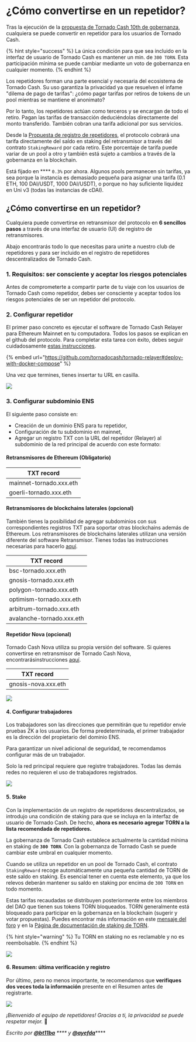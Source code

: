 # ¿Cómo convertirse en un repetidor?

Tras la ejecución de la [propuesta de Tornado Cash 10th de gobernanza](https://tornadocash.eth.link/governance/10), cualquiera se puede convertir en repetidor para los usuarios de Tornado Cash.

{% hint style="success" %}
La única condición para que sea incluido en la interfaz de usuario de Tornado Cash es mantener un min. de `300 TORN`. Esta participación mínima se puede cambiar mediante un voto de gobernanza en cualquier momento.
{% endhint %}

Los repetidores forman una parte esencial y necesaria del ecosistema de Tornado Cash. Su uso garantiza la privacidad ya que resuelven el infame "dilema de pago de tarifas": ¿cómo pagar tarifas por retiros de tokens de un pool mientras se mantiene el anonimato?

Por lo tanto, los repetidores actúan como terceros y se encargan de todo el retiro. Pagan las tarifas de transacción deduciéndolas directamente del monto transferido. También cobran una tarifa adicional por sus servicios.

Desde la [Propuesta de registro de repetidores](https://tornadocash.eth.link/governance/10), el protocolo cobrará una tarifa directamente del saldo en staking del retransmisor a través del contrato `StakingReward` por cada retiro. Este porcentaje de tarifa puede variar de un pool a otro y también está sujeto a cambios a través de la gobernanza en la blockchain.

Está fijado en **** `0.3%` por ahora. Algunos pools permanecen sin tarifas, ya sea porque la instancia es demasiado pequeña para asignar una tarifa (0.1 ETH, 100 DAI/USDT, 1000 DAI/USDT), o porque no hay suficiente liquidez en Uni v3 (todas las instancias de cDAI).

## ¿Cómo convertirse en un repetidor?

Cualquiera puede convertirse en retransmisor del protocolo en **6 sencillos pasos** a través de una interfaz de usuario (UI) de registro de retransmisores.

Abajo encontrarás todo lo que necesitas para unirte a nuestro club de repetidores y para ser incluido en el registro de repetidores descentralizados de Tornado Cash.

### 1. Requisitos: ser consciente y aceptar los riesgos potenciales

Antes de comprometerte a compartir parte de tu viaje con los usuarios de Tornado Cash como repetidor, debes ser consciente y aceptar todos los riesgos potenciales de ser un repetidor del protocolo.

### 2. Configurar repetidor

El primer paso concreto es ejecutar el software de Tornado Cash Relayer para Ethereum Mainnet en tu computadora. Todos los pasos se explican en el github del protocolo. Para completar esta tarea con éxito, debes seguir cuidadosamente [estas instrucciones](https://github.com/tornadocash/tornado-relayer#deploy-with-docker-compose).

{% embed url="https://github.com/tornadocash/tornado-relayer#deploy-with-docker-compose" %}

Una vez que termines, tienes insertar tu URL en casilla.

![](../.gitbook/assets/2.png)

### 3. Configurar subdominio ENS

El siguiente paso consiste en:

* Creación de un dominio ENS para tu repetidor,
* Configuración de tu subdominio en mainnet,
* Agregar un registro TXT con la URL del repetidor (Relayer) al subdominio de la red principal de acuerdo con este formato:

#### Retransmisores de Ethereum (Obligatorio)

| TXT record              |
| ----------------------- |
| mainnet-tornado.xxx.eth |
| goerli-tornado.xxx.eth  |

#### **Retransmisores de blockchains laterales (opcional)**

También tienes la posibilidad de agregar subdominios con sus correspondientes registros TXT para soportar otras blockchains además de Ethereum. Los retransmisores de blockchains laterales utilizan una versión diferente del software Retransmisor. Tienes todas las instrucciones necesarias para hacerlo [aquí](https://github.com/tornadocash/tornado-relayer/blob/light/README.md).

| TXT record                |
| ------------------------- |
| bsc-tornado.xxx.eth       |
| gnosis-tornado.xxx.eth    |
| polygon-tornado.xxx.eth   |
| optimism-tornado.xxx.eth  |
| arbitrum-tornado.xxx.eth  |
| avalanche-tornado.xxx.eth |

#### Repetidor Nova (opcional)

Tornado Cash Nova utiliza su propia versión del software. Si quieres convertirse en retransmisor de Tornado Cash Nova, encontrarásinstrucciones [aquí](https://github.com/tornadocash/tornado-pool-relayer#deploy-with-docker-compose).

| TXT record          |
| ------------------- |
| gnosis-nova.xxx.eth |

![](../.gitbook/assets/3.png)

#### 4. Configurar trabajadores

Los trabajadores son las direcciones que permitirán que tu repetidor envíe pruebas ZK a los usuarios. De forma predeterminada, el primer trabajador es la dirección del propietario del dominio ENS.

Para garantizar un nivel adicional de seguridad, te recomendamos configurar más de un trabajador.

Solo la red principal requiere que registre trabajadores. Todas las demás redes no requieren el uso de trabajadores registrados.

![](<../.gitbook/assets/4 (1).png>)

#### 5. Stake

Con la implementación de un registro de repetidores descentralizados, se introdujo una condición de staking para que se incluya en la interfaz de usuario de Tornado Cash. De hecho, **ahora es necesario agregar TORN a la lista recomendada de repetidores.**

La gobernanza de Tornado Cash establece actualmente la cantidad mínima en staking de **`300 TORN`**. Con la gobernanza de Tornado Cash se puede cambiar este umbral en cualquier momento.

Cuando se utiliza un repetidor en un pool de Tornado Cash, el contrato `StakingReward` recoge automáticamente una pequeña cantidad de TORN de este saldo en staking. Es esencial tener en cuenta este elemento, ya que los relevos deberán mantener su saldo en staking por encima de `300 TORN` en todo momento.

Estas tarifas recaudadas se distribuyen posteriormente entre los miembros del DAO que tienen sus tokens TORN bloqueados. TORN generalmente está bloqueado para participar en la gobernanza en la blockchain (sugerir y votar propuestas). Puedes encontrar más información en este [mensaje del foro](https://torn.community/t/proposal-relayer-registry-setting-parameters-after-audit/2134) y en la [Página de documentación de staking de TORN](staking.md).

{% hint style="warning" %}
Tu TORN en staking no es reclamable y no es reembolsable.
{% endhint %}

![](../.gitbook/assets/5.png)

#### 6. Resumen: última verificación y registro

Por último, pero no menos importante, te recomendamos que **verifiques dos veces toda la información** presente en el Resumen antes de registrarte.

![](../.gitbook/assets/6.png)

_¡Bienvenido al equipo de repetidores! Gracias a ti, la privacidad se puede respetar mejor._ 💚



_Escrito por_ [_**@bt11ba**_](https://torn.community/u/bt11ba/) _**** y_ [_**@ayefda**_](https://torn.community/u/ayefda)****
